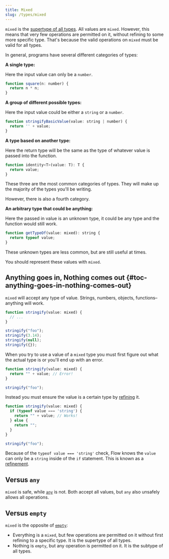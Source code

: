 ```yaml
---
title: Mixed
slug: /types/mixed
---
```


`mixed` is the [supertype of all types](../../lang/type-hierarchy). All values are `mixed`.
However, this means that very few operations are permitted on it, without refining to some more specific type.
That's because the valid operations on `mixed` must be valid for all types.

In general, programs have several different categories of types:

**A single type:**

Here the input value can only be a `number`.

```js flow-check
function square(n: number) {
  return n * n;
}
```

**A group of different possible types:**

Here the input value could be either a `string` or a `number`.

```js flow-check
function stringifyBasicValue(value: string | number) {
  return '' + value;
}
```

**A type based on another type:**

Here the return type will be the same as the type of whatever value is passed
into the function.

```js flow-check
function identity<T>(value: T): T {
  return value;
}
```

These three are the most common categories of types. They will make up the
majority of the types you'll be writing.

However, there is also a fourth category.

**An arbitrary type that could be anything:**

Here the passed in value is an unknown type, it could be any type and the
function would still work.

```js flow-check
function getTypeOf(value: mixed): string {
  return typeof value;
}
```

These unknown types are less common, but are still useful at times.

You should represent these values with `mixed`.

## Anything goes in, Nothing comes out {#toc-anything-goes-in-nothing-comes-out}

`mixed` will accept any type of value. Strings, numbers, objects, functions–
anything will work.

```js flow-check
function stringify(value: mixed) {
  // ...
}

stringify("foo");
stringify(3.14);
stringify(null);
stringify({});
```

When you try to use a value of a `mixed` type you must first figure out what
the actual type is or you'll end up with an error.

```js flow-check
function stringify(value: mixed) {
  return "" + value; // Error!
}

stringify("foo");
```

Instead you must ensure the value is a certain type by [refining](../../lang/refinements/) it.

```js flow-check
function stringify(value: mixed) {
  if (typeof value === 'string') {
    return "" + value; // Works!
  } else {
    return "";
  }
}

stringify("foo");
```

Because of the `typeof value === 'string'` check, Flow knows the `value` can
only be a `string` inside of the `if` statement. This is known as a
[refinement](../../lang/refinements/).

## Versus `any`
`mixed` is safe, while [`any`](../any) is not. Both accept all values, but `any` also unsafely allows all operations.

## Versus `empty`
`mixed` is the opposite of [`empty`](../empty):
- Everything is a `mixed`, but few operations are permitted on it without first refining to a specific type. It is the supertype of all types.
- Nothing is `empty`, but any operation is permitted on it. It is the subtype of all types.

